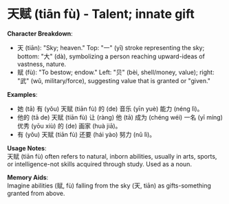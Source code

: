 # **天赋 (tiān fù) - Talent; innate gift**

**Character Breakdown**:  
- 天 (tiān): "Sky; heaven." Top: "一" (yī) stroke representing the sky; bottom: "大" (dà), symbolizing a person reaching upward-ideas of vastness, nature.  
- 赋 (fù): "To bestow; endow." Left: "贝" (bèi, shell/money, value); right: "武" (wǔ, military/force), suggesting value that is granted or "given."

**Examples**:  
- 她 (tā) 有 (yǒu) 天赋 (tiān fù) 的 (de) 音乐 (yīn yuè) 能力 (néng lì)。  
- 他的 (tā de) 天赋 (tiān fù) 让 (ràng) 他 (tā) 成为 (chéng wéi) 一名 (yī míng) 优秀 (yōu xiù) 的 (de) 画家 (huà jiā)。  
- 有 (yǒu) 天赋 (tiān fù) 还要 (hái yào) 努力 (nǔ lì)。

**Usage Notes**:  
天赋 (tiān fù) often refers to natural, inborn abilities, usually in arts, sports, or intelligence-not skills acquired through study. Used as a noun.

**Memory Aids**:  
Imagine abilities (赋, fù) falling from the sky (天, tiān) as gifts-something granted from above.